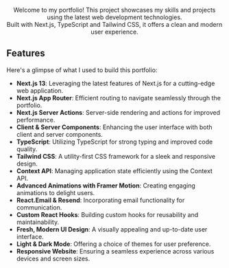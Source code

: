 <!-- Portfolio Header -->
<p align="center">Welcome to my portfolio! This project showcases my skills and projects using the latest web development technologies. <br />Built with Next.js, TypeScript and Tailwind CSS, it offers a clean and modern user experience.</p>

<!-- Features Section -->
## Features

<p>Here's a glimpse of what I used to build this portfolio:</p>

<ul>
  <li><strong>Next.js 13</strong>: Leveraging the latest features of Next.js for a cutting-edge web application.</li>
  <li><strong>Next.js App Router</strong>: Efficient routing to navigate seamlessly through the portfolio.</li>
  <li><strong>Next.js Server Actions</strong>: Server-side rendering and actions for improved performance.</li>
  <li><strong>Client & Server Components</strong>: Enhancing the user interface with both client and server components.</li>
  <li><strong>TypeScript</strong>: Utilizing TypeScript for strong typing and improved code quality.</li>
  <li><strong>Tailwind CSS</strong>: A utility-first CSS framework for a sleek and responsive design.</li>
  <li><strong>Context API</strong>: Managing application state efficiently using the Context API.</li>
  <li><strong>Advanced Animations with Framer Motion</strong>: Creating engaging animations to delight users.</li>
  <li><strong>React.Email & Resend</strong>: Incorporating email functionality for communication.</li>
  <li><strong>Custom React Hooks</strong>: Building custom hooks for reusability and maintainability.</li>
  <li><strong>Fresh, Modern UI Design</strong>: A visually appealing and up-to-date user interface.</li>
  <li><strong>Light & Dark Mode</strong>: Offering a choice of themes for user preference.</li>
  <li><strong>Responsive Website</strong>: Ensuring a seamless experience across various devices and screen sizes.</li>
</ul>
